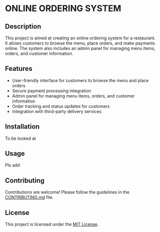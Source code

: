 # ONLINE ORDERING SYSTEM

## Description

This project is aimed at creating an online ordering system for a restaurant. It allows customers to browse the menu, place orders, and make payments online. The system also includes an admin panel for managing menu items, orders, and customer information.

## Features

- User-friendly interface for customers to browse the menu and place orders
- Secure payment processing integration
- Admin panel for managing menu items, orders, and customer information
- Order tracking and status updates for customers
- Integration with third-party delivery services

## Installation

To be looked at

## Usage

Pls add

## Contributing

Contributions are welcome! Please follow the guidelines in the [CONTRIBUTING.md](CONTRIBUTING.md) file.

## License

This project is licensed under the [MIT License](LICENSE).

